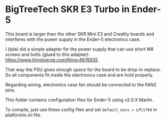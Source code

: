 # BigTreeTech SKR E3 Turbo in Ender-5

This board is larger than the other SKR Mini E3 and Creality boards and interferes with the power supply in the Ender-5 electronics case.

I (lpla) did a simple adapter for the power supply that can use short M8 screws and bolts (glued to this adapter): https://www.thingiverse.com/thing:4676935

That way the PSU gives enough space for the board to be drop-in replace. So all components fit inside the electronics case and are hold properly.

Regarding wiring, electronics case fan should be connected to the FAN2 pins.

This folder contains configuration files for Ender-5 using v2.0.X Marlin.

To compile, just use these config files and set `default_envs = LPC1769` in platformio.ini file.
